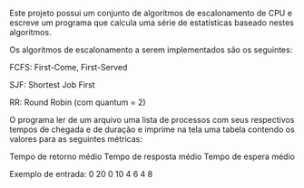 Este projeto possui  um conjunto de algoritmos de escalonamento de CPU e escreve um programa que calcula uma série de estatísticas baseado nestes algoritmos.

Os algoritmos de escalonamento a serem implementados são os seguintes:

FCFS: First-Come, First-Served

SJF: Shortest Job First

RR: Round Robin (com quantum = 2)

O programa ler de um arquivo uma lista de processos com seus respectivos tempos de chegada e de duração e imprime na tela uma tabela contendo os valores para as seguintes métricas:

Tempo de retorno médio
Tempo de resposta médio
Tempo de espera médio

Exemplo de entrada:
0 20
0 10
4 6
4 8
